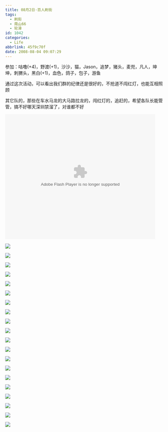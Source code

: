 ```yaml
---
title: 08月2日·百人刷街
tags:
  - 刷街
  - 南山66
  - 轮滑
id: 1042
categories:
  - Life
abbrlink: 45f9c70f
date: 2008-08-04 09:07:29
---
```


参加：咕噜(+4)，野渡(+1)，沙沙，猫，Jason，追梦，猪头，麦兜，凡人，坤坤，刺猬头，黑白(+1)，血色，鸽子，包子，游鱼 

通过这次活动，可以看出我们群的纪律还是很好的，不抢道不闯红灯，也能互相照顾 

其它队的，那些在车水马龙的大马路拉龙的，闯红灯的，追赶的，希望各队长能管管，搞不好哪天深圳禁溜了，对谁都不好 

<object classid="clsid:D27CDB6E-AE6D-11cf-96B8-444553540000" codebase="http://download.macromedia.com/pub/shockwave/cabs/flash/swflash.cab#version=6,0,29,0" width="480" height="400"><param name="movie" value="http://player.youku.com/player.php/sid/XMzc3NDQ3NTY=/v.swf"><param name="quality" value="high"><param name="play" value="true"><embed src="http://player.youku.com/player.php/sid/XMzc3NDQ3NTY=/v.swf" quality="high" pluginspage="http://www.macromedia.com/go/getflashplayer" type="application/x-shockwave-flash" width="480" height="400" play="true"></embed></object> 

![](/images/2008/08/04_04_090729_10389.jpg) 

![](/images/2008/08/04_04_090729_0_10390.jpg) 

![](/images/2008/08/04_04_090729_1_10391.jpg) 

![](/images/2008/08/04_04_090729_2_10392.jpg) 

![](/images/2008/08/04_04_090729_3_10393.jpg) 

![](/images/2008/08/04_04_090729_4_10394.jpg) 

![](/images/2008/08/04_04_090729_5_10395.jpg) 

![](/images/2008/08/04_04_090729_6_10396.jpg) 

![](/images/2008/08/04_04_090729_7_10397.jpg) 

![](/images/2008/08/04_04_090729_8_10398.jpg) 

![](/images/2008/08/04_04_090729_9_10399.jpg) 

![](/images/2008/08/04_04_090729_10_10400.jpg) 

![](/images/2008/08/04_04_090729_11_10401.jpg) 

![](/images/2008/08/04_04_090729_12_10402.jpg) 

![](/images/2008/08/04_04_090729_13_10403.jpg) 

![](/images/2008/08/04_04_090729_14_10404.jpg) 

![](/images/2008/08/04_04_090729_15_10405.jpg) 

![](/images/2008/08/04_04_090729_16_10406.jpg) 

![](/images/2008/08/04_04_090729_17_10407.jpg) 

![](/images/2008/08/04_04_090729_18_10408.jpg)